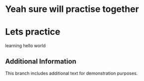
# Yeah sure will practise together
# Lets practice

learning
hello world

## Additional Information

This branch includes additional text for demonstration purposes.



